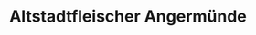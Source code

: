 ---
title: "Altstadtfleischer Angermünde"
url: /angermuende/altstadtfleischer-angermuende/
shop: Metzgerei
---